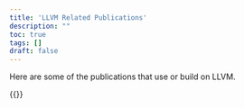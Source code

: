 ```yaml
---
title: 'LLVM Related Publications'
description: ""
toc: true
tags: []
draft: false
---
```


Here are some of the publications that use or build on LLVM. 


{{<publications>}}